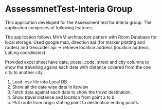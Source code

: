 # AssessmnetTest-Interia Group
This application developed for the Assessment test for interia group.
The application comprises of following features:

The application follows MVVM architecture pattern with Room Database for local storage. Used google map, direction api (for marker plotting and routes) 
and Geocoder api -> retrieve location address (location address, LatLng coordinates) 

Provided excel sheet have date, postal_code, street and city columns to show the travelling agains each date with distance covered from the one city to another city.

1. Load .csv file into Local DB
2. Show all the date wise data in listview
3. Fetch data against each data to show the travel destination.
4. Show travel distance and location from point a to b
5. Plot route from origin stating point to destination ending points.


